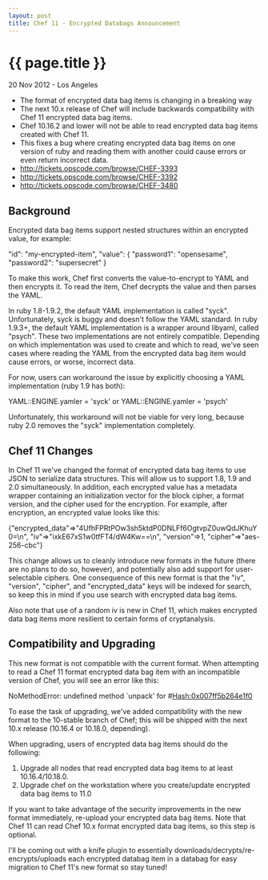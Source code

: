 ```yaml
---
layout: post
title: Chef 11 - Encrypted Databags Announcement
---
```


{{ page.title }}
================

<p class="meta">20 Nov 2012 - Los Angeles</p>

* The format of encrypted data bag items is changing in a breaking way
* The next 10.x release of Chef will include backwards compatibility with Chef 11 encrypted data bag items.
* Chef 10.16.2 and lower will not be able to read encrypted data bag items created with Chef 11.
* This fixes a bug where creating encrypted data bag items on one version of ruby and reading them with another could cause errors or even return incorrect data.
* http://tickets.opscode.com/browse/CHEF-3393
* http://tickets.opscode.com/browse/CHEF-3392
* http://tickets.opscode.com/browse/CHEF-3480


## Background
Encrypted data bag items support nested structures within an encrypted value, for example:

"id": "my-encrypted-item",
"value": {
  "password1": "opensesame",
  "password2": "supersecret"
}

To make this work, Chef first converts the value-to-encrypt to YAML and then encrypts it. To read the item, Chef decrypts the value and then parses the YAML.

In ruby 1.8-1.9.2, the default YAML implementation is called "syck". Unfortunately, syck is buggy and doesn't follow the YAML standard. In ruby 1.9.3+, the default YAML implementation is a wrapper around libyaml, called "psych". These two implementations are not entirely compatible. Depending on which implementation was used to create and which to read, we've seen cases where reading the YAML from the encrypted data bag item would cause errors, or worse, incorrect data.

For now, users can workaround the issue by explicitly choosing a YAML implementation (ruby 1.9 has both):

  YAML::ENGINE.yamler = 'syck'
or
  YAML::ENGINE.yamler = 'psych'

Unfortunately, this workaround will not be viable for very long, because ruby 2.0 removes the "syck" implementation completely.

## Chef 11 Changes
In Chef 11 we've changed the format of encrypted data bag items to use JSON to serialize data structures. This will allow us to support 1.8, 1.9 and 2.0 simultaneously. In addition, each encrypted value has a metadata wrapper containing an initialization vector for the block cipher, a format version, and the cipher used for the encryption. For example, after encryption, an encrypted value looks like this:

{"encrypted_data"=>"4UfhFPRtPOw3sh5ktdP0DNLFf6OgtvpZ0uwQdJKhuY0=\n",
 "iv"=>"ixkE67xS1w0tfFT4/dW4Kw==\n",
 "version"=>1,
 "cipher"=>"aes-256-cbc"}

This change allows us to cleanly introduce new formats in the future (there are no plans to do so, however), and potentially also add support for user-selectable ciphers. One consequence of this new format is that the "iv", "version", "cipher", and "encrypted_data" keys will be indexed for search, so keep this in mind if you use search with encrypted data bag items.

Also note that use of a random iv is new in Chef 11, which makes encrypted data bag items more resilient to certain forms of cryptanalysis.

## Compatibility and Upgrading
This new format is not compatible with the current format. When attempting to read a Chef 11 format encrypted data bag item with an incompatible version of Chef, you will see an error like this:

NoMethodError: undefined method `unpack' for #<Hash:0x007ff5b264e1f0>

To ease the task of upgrading, we've added compatibility with the new format to the 10-stable branch of Chef; this will be shipped with the next 10.x release (10.16.4 or 10.18.0, depending).

When upgrading, users of encrypted data bag items should do the following:
1. Upgrade all nodes that read encrypted data bag items to at least 10.16.4/10.18.0.
2. Upgrade chef on the workstation where you create/update encrypted data bag items to 11.0

If you want to take advantage of the security improvements in the new format immediately, re-upload your encrypted data bag items. Note that Chef 11 can read Chef 10.x format encrypted data bag items, so this step is optional.

I'll be coming out with a knife plugin to essentially downloads/decrypts/re-encrypts/uploads each encrypted databag item in a databag for easy migration to Chef 11's new format so stay tuned!